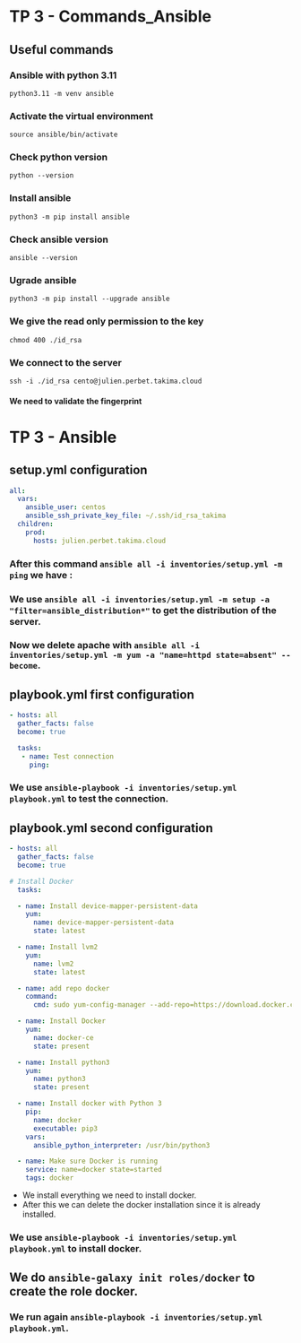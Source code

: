 # TP 3 - Commands_Ansible

## Useful commands
### Ansible with python 3.11
`python3.11 -m venv ansible`

### Activate the virtual environment
`source ansible/bin/activate`

### Check python version 
`python --version`

### Install ansible
`python3 -m pip install ansible`

### Check ansible version
`ansible --version`

### Ugrade ansible
`python3 -m pip install --upgrade ansible`  

### We give the read only permission to the key
`chmod 400 ./id_rsa`

### We connect to the server
`ssh -i ./id_rsa cento@julien.perbet.takima.cloud`
#### We need to validate the fingerprint

# TP 3 - Ansible
## setup.yml configuration
```yaml
all:
  vars:
    ansible_user: centos
    ansible_ssh_private_key_file: ~/.ssh/id_rsa_takima
  children:
    prod:
      hosts: julien.perbet.takima.cloud
```
### After this command `ansible all -i inventories/setup.yml -m ping` we have :


### We use `ansible all -i inventories/setup.yml -m setup -a "filter=ansible_distribution*"` to get the distribution of the server.

### Now we delete apache with `ansible all -i inventories/setup.yml -m yum -a "name=httpd state=absent" --become`.

## playbook.yml first configuration
```yaml
- hosts: all
  gather_facts: false
  become: true

  tasks:
   - name: Test connection
     ping:
```

### We use `ansible-playbook -i inventories/setup.yml playbook.yml` to test the connection.

## playbook.yml second configuration
```yaml
- hosts: all
  gather_facts: false
  become: true

# Install Docker
  tasks:

  - name: Install device-mapper-persistent-data
    yum:
      name: device-mapper-persistent-data
      state: latest

  - name: Install lvm2
    yum:
      name: lvm2
      state: latest

  - name: add repo docker
    command:
      cmd: sudo yum-config-manager --add-repo=https://download.docker.com/linux/centos/docker-ce.repo

  - name: Install Docker
    yum:
      name: docker-ce
      state: present

  - name: Install python3
    yum:
      name: python3
      state: present

  - name: Install docker with Python 3
    pip:
      name: docker
      executable: pip3
    vars:
      ansible_python_interpreter: /usr/bin/python3

  - name: Make sure Docker is running
    service: name=docker state=started
    tags: docker
```
- We install everything we need to install docker.
- After this we can delete the docker installation since it is already installed.

### We use `ansible-playbook -i inventories/setup.yml playbook.yml` to install docker.

## We do `ansible-galaxy init roles/docker` to create the role docker.
### We run again `ansible-playbook -i inventories/setup.yml playbook.yml`.







